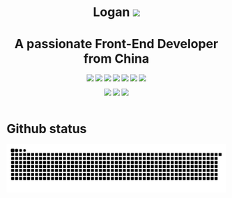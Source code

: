 <p align="center">
<h1 height="200px" align="center">Logan <img src="https://cdn.jsdelivr.net/gh/MaleWeb/picture/images/techblog/hi.gif" width="25"></h1>
<h1 align="center">A passionate Front-End Developer from China</h1>
</p>

<div align="center">
    <img src="https://img.shields.io/badge/-Less-1D365D?style=flat&logo=less&logoColor=white">
    <img src="https://img.shields.io/badge/-JavaScript-F7DF1E?style=flat&logo=javascript&logoColor=white">
    <img src="https://img.shields.io/badge/-Axios-5A29E4?style=flat&logo=axios&logoColor=white">
    <img src="https://img.shields.io/badge/-Node.js-339933?style=flat&logo=Node.js&logoColor=white">
    <img src="https://img.shields.io/badge/-Webpack-8DD6F9?style=flat&logo=webpack&logoColor=white">
    <img src="https://img.shields.io/badge/-Vue.js-4FC08D?style=flat&logo=vue.js&logoColor=white">
    <img src="https://img.shields.io/badge/-ESLint-4B32C3?style=flat&logo=eslint&logoColor=white">
</div>
<p></p>
<div align="center">
    <img src="https://img.shields.io/badge/-Git-F05032?style=flat&logo=git&logoColor=white">
    <img src="https://img.shields.io/badge/-Github-181717?style=flat&logo=github&logoColor=white">
    <img src="https://img.shields.io/badge/-Stack Overflow-F58025?style=flat&logo=stackoverflow&logoColor=white">
</div>

<br />


# Github status
![grid snake animation](./assets/github-user-contribution.svg)
